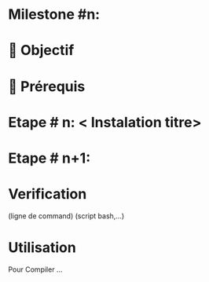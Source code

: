 # Milestone #n: <Titre>

# 🎯 Objectif

# 📌 Prérequis

# Etape # n: < Instalation titre>

# Etape # n+1: <Cogiguration titre>

# Verification 

(ligne de command)
(script bash,...)

# Utilisation 

Pour Compiler ...
